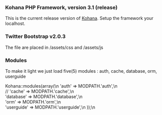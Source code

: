 ### Kohana PHP Framework, version 3.1 (release)

This is the current release version of [Kohana](http://kohanaframework.org/).
Setup the framework your localhost.

### Twitter Bootstrap v2.0.3

The file are placed in /assets/css and /assets/js

### Modules

To make it light we just load five(5) modules :  auth, cache, database, orm, userguide

 Kohana::modules(array(\n
	 'auth'       => MODPATH.'auth',\n       
	// 'cache'      => MODPATH.'cache',\n      
	 'database'   => MODPATH.'database',\n  
	 'orm'        => MODPATH.'orm',\n        
	 'userguide'  => MODPATH.'userguide',\n 
	));\n
 
###